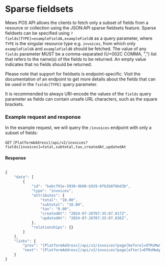 # Sparse fieldsets

Mews POS API allows the clients to fetch only a subset of fields from a resource or collection using the JSON:API sparse fieldsets feature. Sparse fieldsets can be specified using `?fields[TYPE]=exampleFieldA,exampleFieldB` as a query parameter, where `TYPE` is the singular resource type e.g. `invoices`, from which only `exampleFieldA` and `exampleFieldB` should be fetched. The value of any `fields` parameter MUST be a comma-separated (U+002C COMMA, ",") list that refers to the name(s) of the fields to be returned. An empty value indicates that no fields should be returned.

Please note that support for fieldsets is endpoint-specific. Visit the documentation of an endpoint to get more details about the fields that can be used in the `fields[TYPE]` query parameter.

It is recommended to always URI-encode the values of the `fields` query parameter as fields can contain unsafe URL characters, such as the square brackets.

### Example request and response

In the example request, we will query the `/invoices` endpoint with only a subset of fields:

`GET` `[PlatformAddress]/api/v2/invoices?fields[invoices]=total,subtotal,tax,createdAt,updatedAt`

#### Response

```javascript

{
    "data": [
        {
            "id": "babcf91e-5930-4b90-b929-0fb2b076bd3b",
            "type": "invoices",
            "attributes": {
                "total": "10.00",
                "subtotal": "10.00",
                "tax": "0.00",
                "createdAt": "2024-07-26T07:35:07.817Z",
                "updatedAt": "2024-07-26T07:35:07.836Z",
            },
            "relationships": {}
        }
    ],
    "links": {
        "prev": "[PlatformAddress]/api/v2/invoices?page[before]=OTMzMw&page[size]=1",
        "next": "[PlatformAddress]/api/v2/invoices?page[after]=OTMzMw&page[size]=1"
    }
}
```